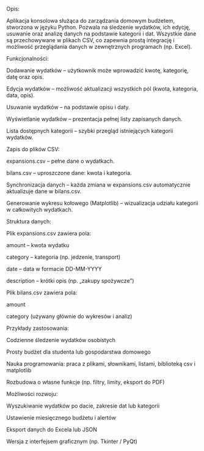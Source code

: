 Opis:

Aplikacja konsolowa służąca do zarządzania domowym budżetem, stworzona w języku Python. Pozwala na śledzenie wydatków, ich edycję, usuwanie oraz analizę danych na podstawie kategorii i dat.
Wszystkie dane są przechowywane w plikach CSV, co zapewnia prostą integrację i możliwość przeglądania danych w zewnętrznych programach (np. Excel).

Funkcjonalności:

Dodawanie wydatków – użytkownik może wprowadzić kwotę, kategorię, datę oraz opis.

Edycja wydatków – możliwość aktualizacji wszystkich pól (kwota, kategoria, data, opis).

Usuwanie wydatków – na podstawie opisu i daty.

Wyświetlanie wydatków – prezentacja pełnej listy zapisanych danych.

Lista dostępnych kategorii – szybki przegląd istniejących kategorii wydatków.

Zapis do plików CSV:


expansions.csv – pełne dane o wydatkach.

bilans.csv – uproszczone dane: kwota i kategoria.

Synchronizacja danych – każda zmiana w expansions.csv automatycznie aktualizuje dane w bilans.csv.

Generowanie wykresu kołowego (Matplotlib) – wizualizacja udziału kategorii w całkowitych wydatkach.

Struktura danych:


Plik expansions.csv zawiera pola:

amount – kwota wydatku

category – kategoria (np. jedzenie, transport)

date – data w formacie DD-MM-YYYY

description – krótki opis (np. „zakupy spożywcze”)

Plik bilans.csv zawiera pola:

amount

category
(używany głównie do wykresów i analiz)

Przykłady zastosowania:

Codzienne śledzenie wydatków osobistych

Prosty budżet dla studenta lub gospodarstwa domowego

Nauka programowania: praca z plikami, słownikami, listami, biblioteką csv i matplotlib

Rozbudowa o własne funkcje (np. filtry, limity, eksport do PDF)

Możliwości rozwoju:

Wyszukiwanie wydatków po dacie, zakresie dat lub kategorii

Ustawienie miesięcznego budżetu i alertów

Eksport danych do Excela lub JSON

Wersja z interfejsem graficznym (np. Tkinter / PyQt)
